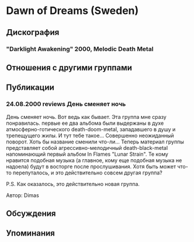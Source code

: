 # Dawn of Dreams (Sweden)



## Дискография

### "Darklight Awakening" 2000, Melodic Death Metal




## Отношения с другими группами


## Публикации

### 24.08.2000 reviews День сменяет ночь

<p>День сменяет ночь. Вот ведь как бывает. Эта группа мне сразу понравилась. первые ее два альбома были выдержаны в духе атмосферно-готического death-doom-metal, западавшего в душу и трепещущего жилы. И тут тебе такое... Совершенно неожиданный поворот. Хоть бы название сменили что-ли... Теперь материал группы представляет собой агрессивно-мелодичный death-black-metal напоминающий первый альбом In Flames "Lunar Strain". Те кому нравится подобная музыка (а главное, кому еще подобная музыка не надоела) будут в восторге после прослушивания. Хотя быть может что-то перепуталось, и это действительно совсем другая группа?</p>
<p> P.S. Как оказалось, это действительно новая группа.</p>

Автор: Dimas


## Обсуждения


## Упоминания

